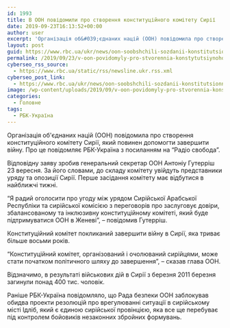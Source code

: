 ```yaml
---
id: 1993
title: В ООН повідомили про створення конституційного комітету Сирії
date: 2019-09-23T16:13:52+00:00
author: user
excerpt: 'Організація об&#039;єднаних націй (ООН) повідомила про створення конституційного комітету Сирії, який повинен допомогти завершити війну. Про це повідомляє РБК-Україна з посиланням...'
layout: post
guid: https://www.rbc.ua/ukr/news/oon-soobshchili-sozdanii-konstitutsionnogo-1569254709.html
permalink: /2019/09/23/v-oon-povidomyly-pro-stvorennia-konstytutsiynoho-komitetu-syrii/
cyberseo_rss_source:
  - https://www.rbc.ua/static/rss/newsline.ukr.rss.xml
cyberseo_post_link:
  - https://www.rbc.ua/ukr/news/oon-soobshchili-sozdanii-konstitutsionnogo-1569254709.html
image: /wp-content/uploads/2019/09/v-oon-povidomyly-pro-stvorennia-konstytutsiynoho-komitetu-syrii.jpg
categories:
  - Головне
tags:
  - РБК-Україна
---
```

Організація об'єднаних націй (ООН) повідомила про створення конституційного комітету Сирії, який повинен допомогти завершити війну. Про це повідомляє РБК-Україна з посиланням на &#8220;Радіо свобода&#8221;.

Відповідну заяву зробив генеральний секретар ООН Антоніу Гутерріш 23 вересня. За його словами, до складу комітету увійдуть представники уряду та опозиції Сирії. Перше засідання комітету має відбутися в найближчі тижні.

&#8220;Я радий оголосити про угоду між урядом Сирійської Арабської Республіки та сирійської комісією з переговорів про заслуговує довіри, збалансованому та інклюзивну конституційному комітеті, який буде підтримуватися ООН в Женеві&#8221;, &#8211; повідомив Гутерріш.

Конституційний комітет покликаний завершити війну в Сирії, яка триває більше восьми років.

&#8220;Конституційний комітет, організований і очолюваний сирійцями, може стати початком політичного шляху до завершення&#8221;, &#8211; сказав глава ООН.

Відзначимо, в результаті військових дій в Сирії з березня 2011 березня загинули понад 400 тис. чоловік.

Раніше РБК-Україна повідомляло, що Рада безпеки ООН заблокував обидва проекти резолюцій про врегулюванні ситуації в сирійському місті Ідліб, який є єдиною сирійської провінцією, яка все ще перебуває під контролем бойовиків незаконних збройних формувань.</p>